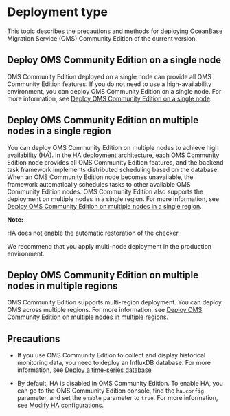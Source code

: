# Deployment type

This topic describes the precautions and methods for deploying OceanBase Migration Service (OMS) Community Edition of the current version.

## Deploy OMS Community Edition on a single node

OMS Community Edition deployed on a single node can provide all OMS Community Edition features. If you do not need to use a high-availability environment, you can deploy OMS Community Edition on a single node. For more information, see [Deploy OMS Community Edition on a single node](../400.deployment-guide/500.deploy-oms-on-a-single-node.md).

## Deploy OMS Community Edition on multiple nodes in a single region

You can deploy OMS Community Edition on multiple nodes to achieve high availability (HA). In the HA deployment architecture, each OMS Community Edition node provides all OMS Community Edition features, and the backend task framework implements distributed scheduling based on the database. When an OMS Community Edition node becomes unavailable, the framework automatically schedules tasks to other available OMS Community Edition nodes. OMS Community Edition also supports the deployment on multiple nodes in a single region. For more information, see [Deploy OMS Community Edition on multiple nodes in a single region](../400.deployment-guide/600.deploy-oms-on-multiple-nodes-in-a-single-region.md).

**Note:**

HA does not enable the automatic restoration of the checker.

We recommend that you apply multi-node deployment in the production environment.

## Deploy OMS Community Edition on multiple nodes in multiple regions

OMS Community Edition supports multi-region deployment. You can deploy OMS across multiple regions. For more information, see [Deploy OMS Community Edition on multiple nodes in multiple regions](../400.deployment-guide/700.deploy-oms-on-multiple-nodes-in-multiple-regions.md).

## Precautions

* If you use OMS Community Edition to collect and display historical monitoring data, you need to deploy an InfluxDB database. For more information, see [Deploy a time-series database](../400.deployment-guide/1000.deploy-a-time-series-database.md)

* By default, HA is disabled in OMS Community Edition. To enable HA, you can go to the OMS Community Edition console, find the `ha.config` parameter, and set the `enable` parameter to `true`. For more information, see [Modify HA configurations](../1000.system-management/400.system-parameters/200.modify-ha-configurations.md).
